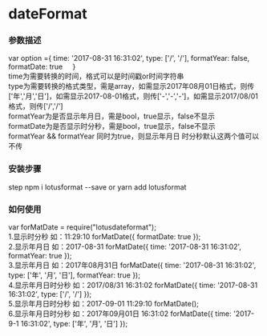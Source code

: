 # dateFormat
### 参数描述
var option ={
        time: '2017-08-31 16:31:02',
        type: ['/', '/'],
        formatYear: false,
        formatDate: true
     }<br/>
time为需要转换的时间，格式可以是时间戳or时间字符串<br/>
type为需要转换的格式类型，需是array，如需显示2017年08月01日格式，则传['年','月','日']，如需显示2017-08-01格式，则传['-','-','-']，如需显示2017/08/01格式，则传['/','/']<br/>
formatYear为是否显示年月日，需是bool，true显示，false不显示<br/>
formatDate为是否显示时分秒，需是bool，true显示，false不显示<br/>
formatYear && formatYear 同时为true，则显示年月日 时分秒默认这两个值可以不传

### 安装步骤
step npm i lotusformat --save or yarn add lotusformat 
### 如何使用
var forMatDate = require("lotusdateformat"); <br />
1.显示时分秒 如：11:29:10
forMatDate({
        formatDate: true
    });<br />
2.显示年月日 如：2017-08-31
    forMatDate({
        time: '2017-08-31 16:31:02',
        formatYear: true
    });<br />
3.显示年月日 如：2017年08月31日
    forMatDate({
        time: '2017-08-31 16:31:02',
        type: ['年', '月', '日'],
        formatYear: true
    });<br />
4.显示年月日时分秒 如：2017/08/31 16:31:02
    forMatDate({
        time: '2017-08-31 16:31:02',
        type: ['/', '/']
    });<br />
5.显示年月日时分秒 如：2017-09-01 11:29:10
    forMatDate();<br />
6.显示年月日时分秒 如：2017年09月01日 16:31:02
    forMatDate({
        time: '2017-9-1 16:31:02',
        type: ['年', '月', '日']
    });


